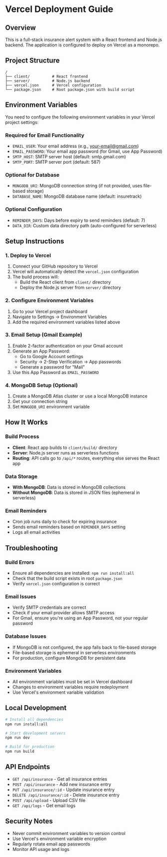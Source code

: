 # Vercel Deployment Guide

## Overview
This is a full-stack insurance alert system with a React frontend and Node.js backend. The application is configured to deploy on Vercel as a monorepo.

## Project Structure
```
/
├── client/          # React frontend
├── server/          # Node.js backend
├── vercel.json      # Vercel configuration
└── package.json     # Root package.json with build script
```

## Environment Variables

You need to configure the following environment variables in your Vercel project settings:

### Required for Email Functionality
- `EMAIL_USER`: Your email address (e.g., your-email@gmail.com)
- `EMAIL_PASSWORD`: Your email app password (for Gmail, use App Password)
- `SMTP_HOST`: SMTP server host (default: smtp.gmail.com)
- `SMTP_PORT`: SMTP server port (default: 587)

### Optional for Database
- `MONGODB_URI`: MongoDB connection string (if not provided, uses file-based storage)
- `DATABASE_NAME`: MongoDB database name (default: insuretrack)

### Optional Configuration
- `REMINDER_DAYS`: Days before expiry to send reminders (default: 7)
- `DATA_DIR`: Custom data directory path (auto-configured for serverless)

## Setup Instructions

### 1. Deploy to Vercel
1. Connect your GitHub repository to Vercel
2. Vercel will automatically detect the `vercel.json` configuration
3. The build process will:
   - Build the React client from `client/` directory
   - Deploy the Node.js server from `server/` directory

### 2. Configure Environment Variables
1. Go to your Vercel project dashboard
2. Navigate to Settings → Environment Variables
3. Add the required environment variables listed above

### 3. Email Setup (Gmail Example)
1. Enable 2-factor authentication on your Gmail account
2. Generate an App Password:
   - Go to Google Account settings
   - Security → 2-Step Verification → App passwords
   - Generate a password for "Mail"
3. Use this App Password as `EMAIL_PASSWORD`

### 4. MongoDB Setup (Optional)
1. Create a MongoDB Atlas cluster or use a local MongoDB instance
2. Get your connection string
3. Set `MONGODB_URI` environment variable

## How It Works

### Build Process
- **Client**: React app builds to `client/build/` directory
- **Server**: Node.js server runs as serverless functions
- **Routing**: API calls go to `/api/*` routes, everything else serves the React app

### Data Storage
- **With MongoDB**: Data is stored in MongoDB collections
- **Without MongoDB**: Data is stored in JSON files (ephemeral in serverless)

### Email Reminders
- Cron job runs daily to check for expiring insurance
- Sends email reminders based on `REMINDER_DAYS` setting
- Logs all email activities

## Troubleshooting

### Build Errors
- Ensure all dependencies are installed: `npm run install:all`
- Check that the build script exists in root `package.json`
- Verify `vercel.json` configuration is correct

### Email Issues
- Verify SMTP credentials are correct
- Check if your email provider allows SMTP access
- For Gmail, ensure you're using an App Password, not your regular password

### Database Issues
- If MongoDB is not configured, the app falls back to file-based storage
- File-based storage is ephemeral in serverless environments
- For production, configure MongoDB for persistent data

### Environment Variables
- All environment variables must be set in Vercel dashboard
- Changes to environment variables require redeployment
- Use Vercel's environment variable validation

## Local Development
```bash
# Install all dependencies
npm run install:all

# Start development servers
npm run dev

# Build for production
npm run build
```

## API Endpoints
- `GET /api/insurance` - Get all insurance entries
- `POST /api/insurance` - Add new insurance entry
- `PUT /api/insurance/:id` - Update insurance entry
- `DELETE /api/insurance/:id` - Delete insurance entry
- `POST /api/upload` - Upload CSV file
- `GET /api/logs` - Get email logs

## Security Notes
- Never commit environment variables to version control
- Use Vercel's environment variable encryption
- Regularly rotate email app passwords
- Monitor API usage and logs

